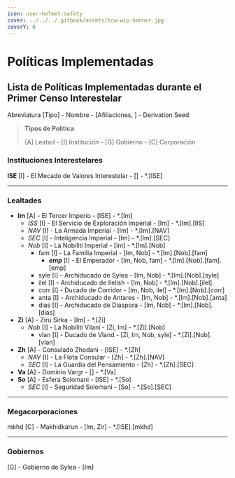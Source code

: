 ```yaml
---
icon: user-helmet-safety
cover: ../../../.gitbook/assets/tcw-wip-banner.jpg
coverY: 0
---
```


# Políticas Implementadas

## Lista de Políticas Implementadas durante el Primer Censo Interestelar

Abreviatura \[Tipo] - Nombre - \[Afiliaciones, ] - Derivation Seed

> **Tipos de Politica**
>
> \[A] Leatad - \[I] Institución - \[G] Gobierno - \[C] Corporación

### Instituciones Interestelares

**ISE** \[I] - El Mecado de Valores Interestelar - \[] - \*.\[ISE]

***

### Lealtades

* **Im** \[A] - El Tercer Imperio - \[ISE] - \*.\[Im]
  * _ISS_ \[I] - El Servicio de Exploración Imperial - \[Im] - \*.\[Im].\[IIS]
  * _NAV_ \[I] - La Armada Imperial - \[Im] - \*.\[Im].\[NAV]
  * _SEC_ \[I] - Inteligencia Imperial - \[Im] - \*.\[Im].\[SEC]
  * _Nob_ \[I] - La Nobiliti Imperial - \[Im] - \*.\[Im].\[Nob]
    * fam \[I] - La Familia Imperial - \[Im, Nob] - \*.\[Im].\[Nob].\[fam]
      * _**emp**_ \[I] - El Emperador - \[Im, Nob, fam] - \*.\[Im].\[Nob].\[fam].\[emp]
    * syle \[I] - Archiducado de Sylea - \[Im, Nob] - \*.\[Im].\[Nob].\[syle]
    * ilel \[I] - Archiducado de Ilelish - \[Im, Nob] - \*.\[Im].\[Nob].\[ilel]
    * corr \[I] - Ducado de Corridor - \[Im, Nob, ilel] - \*.\[Im].\[Nob].\[corr]
    * anta \[I] - Archiducado de Antares - \[Im, Nob] - \*.\[Im].\[Nob].\[anta]
    * dias \[I] - Archiducado de Diaspora - \[Im, Nob] - \*.\[Im].\[Nob].\[dias]
* **Zi** \[A] - Ziru Sirka - \[Im] - \*.\[Zi]
  * _Nob_ \[I] - La Nobiliti Vilani - \[Zi, Im] - \*.\[Zi].\[Nob]
    * vlan \[I] - Ducado de Vland - \[Zi, Im, Nob, syle] - \*.\[Zi].\[Nob].\[vlan]
* **Zh** \[A] - Consulado Zhodani - \[ISE] - \*.\[Zh]
  * _NAV_ \[I] - La Flota Consular - \[Zh] - \*.\[Zh].\[NAV]
  * _SEC_ \[I] - La Guardia del Pensamiento - \[Zh] - \*.\[Zh].\[SEC]
* **Va** \[A] - Dominio Vargr - \[] - \*.\[Va]
* **So** \[A] - Esfera Solomani - \[ISE] - \*.\[So]
  * _SEC_ \[I] - Seguridad Solomani - \[So] - \*.\[So].\[SEC]

***

### Megacorporaciones

mkhd \[C] - Makhidkarun - \[Im, Zir] - \*.\[ISE].\[mkhd]

***

### Gobiernos

\[G] - Gobierno de Sylea - \[Im]
